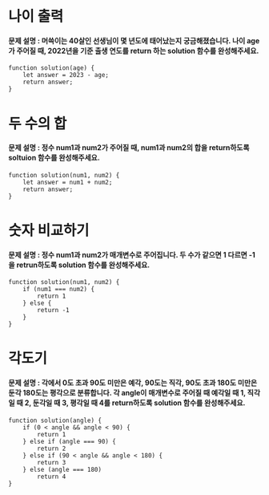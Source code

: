 # 나이 출력
#### 문제 설명 : 머쓱이는 40살인 선생님이 몇 년도에 태어났는지 궁금해졌습니다. 나이 age가 주어질 때, 2022년을 기준 출생 연도를 return 하는 solution 함수를 완성해주세요.
```
function solution(age) {
    let answer = 2023 - age;
    return answer;
}
```
# 두 수의 합
#### 문제 설명 : 정수 num1과 num2가 주어질 때, num1과 num2의 합을 return하도록 soltuion 함수를 완성해주세요.
```
function solution(num1, num2) {
    let answer = num1 + num2;
    return answer;
}
```
# 숫자 비교하기
#### 문제 설명 : 정수 num1과 num2가 매개변수로 주어집니다. 두 수가 같으면 1 다르면 -1을 retrun하도록 solution 함수를 완성해주세요.
```
function solution(num1, num2) {
    if (num1 === num2) {
        return 1
    } else {
        return -1
    }
}
```
# 각도기
#### 문제 설명 : 각에서 0도 초과 90도 미만은 예각, 90도는 직각, 90도 초과 180도 미만은 둔각 180도는 평각으로 분류합니다. 각 angle이 매개변수로 주어질 때 예각일 때 1, 직각일 때 2, 둔각일 때 3, 평각일 때 4를 return하도록 solution 함수를 완성해주세요.
```
function solution(angle) {
    if (0 < angle && angle < 90) {
        return 1
    } else if (angle === 90) {
        return 2
    } else if (90 < angle && angle < 180) {
        return 3
    } else (angle === 180)
        return 4
}
```
